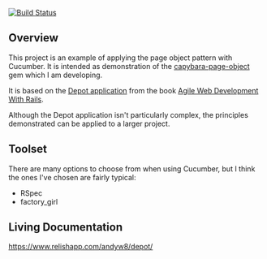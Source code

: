 [![Build Status](https://secure.travis-ci.org/andyw8/depot.png)](http://travis-ci.org/andyw8/depot)

## Overview ##

This project is an example of applying the page object pattern with Cucumber. It is intended as demonstration of the [capybara-page-object](http://github.com/andyw8/capybara-page-object) gem which I am developing.

It is based on the [Depot application](http://pragprog.com/titles/rails4/source_code) from the book [Agile Web Development With Rails](http://pragprog.com/book/rails4/agile-web-development-with-rails).

Although the Depot application isn't particularly complex, the principles demonstrated can be applied to a larger project.

## Toolset ##

There are many options to choose from when using Cucumber, but I think the ones I've chosen are fairly typical:

* RSpec
* factory_girl

## Living Documentation ##

https://www.relishapp.com/andyw8/depot/